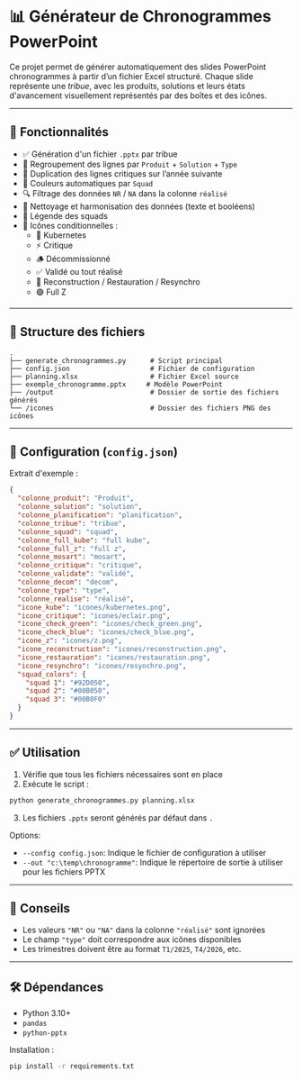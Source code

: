 # 📊 Générateur de Chronogrammes PowerPoint

Ce projet permet de générer automatiquement des slides PowerPoint chronogrammes à partir d’un fichier Excel structuré. Chaque slide représente une _tribue_, avec les produits, solutions et leurs états d'avancement visuellement représentés par des boîtes et des icônes.

---

## 🚀 Fonctionnalités

- ✅ Génération d'un fichier `.pptx` par tribue
- 🧱 Regroupement des lignes par `Produit` + `Solution` + `Type`
- 🔁 Duplication des lignes critiques sur l’année suivante
- 🎨 Couleurs automatiques par `Squad`
- 🔍 Filtrage des données `NR` / `NA` dans la colonne `réalisé`
- 🧼 Nettoyage et harmonisation des données (texte et booléens)
- 🧾 Légende des squads
- 🎯 Icônes conditionnelles :
  - 🐳 Kubernetes
  - ⚡ Critique
  - 🪵 Décommissionné
  - ✅ Validé ou tout réalisé
  - 🔨 Reconstruction / Restauration / Resynchro
  - 🟣 Full Z

---

## 📁 Structure des fichiers

```
.
├── generate_chronogrammes.py      # Script principal
├── config.json                    # Fichier de configuration
├── planning.xlsx                  # Fichier Excel source
├── exemple_chronogramme.pptx     # Modèle PowerPoint
├── /output                        # Dossier de sortie des fichiers générés
└── /icones                        # Dossier des fichiers PNG des icônes
```

---

## 🧾 Configuration (`config.json`)

Extrait d'exemple :

```json
{
  "colonne_produit": "Produit",
  "colonne_solution": "solution",
  "colonne_planification": "planification",
  "colonne_tribue": "tribue",
  "colonne_squad": "squad",
  "colonne_full_kube": "full kube",
  "colonne_full_z": "full z",
  "colonne_mosart": "mosart",
  "colonne_critique": "critique",
  "colonne_validate": "validé",
  "colonne_decom": "decom",
  "colonne_type": "type",
  "colonne_realise": "réalisé",
  "icone_kube": "icones/kubernetes.png",
  "icone_critique": "icones/eclair.png",
  "icone_check_green": "icones/check_green.png",
  "icone_check_blue": "icones/check_blue.png",
  "icone_z": "icones/z.png",
  "icone_reconstruction": "icones/reconstruction.png",
  "icone_restauration": "icones/restauration.png",
  "icone_resynchro": "icones/resynchro.png",
  "squad_colors": {
    "squad 1": "#92D050",
    "squad 2": "#00B050",
    "squad 3": "#00B0F0"
  }
}
```

---

## ✅ Utilisation

1. Vérifie que tous les fichiers nécessaires sont en place
2. Exécute le script :

```bash
python generate_chronogrammes.py planning.xlsx
```

3. Les fichiers `.pptx` seront générés par défaut dans `.`

Options:

- `--config config.json`: Indique le fichier de configuration à utiliser
- `--out "c:\temp\chronogramme"`: Indique le répertoire de sortie à utiliser pour les fichiers PPTX

---

## 🧪 Conseils

- Les valeurs `"NR"` ou `"NA"` dans la colonne `"réalisé"` sont ignorées
- Le champ `"type"` doit correspondre aux icônes disponibles
- Les trimestres doivent être au format `T1/2025`, `T4/2026`, etc.

---

## 🛠️ Dépendances

- Python 3.10+
- `pandas`
- `python-pptx`

Installation :

```bash
pip install -r requirements.txt
```

